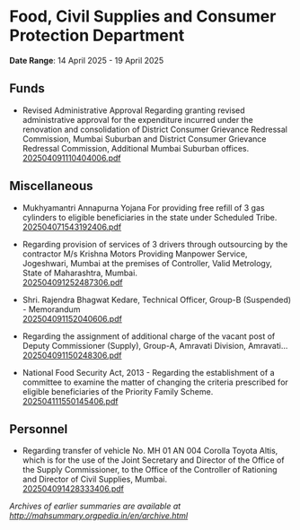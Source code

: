 # Food, Civil Supplies and Consumer Protection Department

**Date Range**: 14 April 2025 - 19 April 2025


## Funds
- Revised Administrative Approval Regarding granting revised administrative approval for the expenditure incurred under the renovation and consolidation of District Consumer Grievance Redressal Commission, Mumbai Suburban and District Consumer Grievance Redressal Commission, Additional Mumbai Suburban offices.\
  [202504091110404006.pdf](https://gr.maharashtra.gov.in/Site/Upload/Government%20Resolutions/English/202504091110404006.pdf)

## Miscellaneous
- Mukhyamantri Annapurna Yojana  For providing free refill of 3 gas cylinders to eligible beneficiaries in the state under Scheduled Tribe.\
  [202504071543192406.pdf](https://gr.maharashtra.gov.in/Site/Upload/Government%20Resolutions/English/202504071543192406.pdf)

- Regarding provision of services of 3 drivers through outsourcing by the contractor M/s Krishna Motors Providing Manpower Service, Jogeshwari, Mumbai at the premises of Controller, Valid Metrology, State of Maharashtra, Mumbai.\
  [202504091252487306.pdf](https://gr.maharashtra.gov.in/Site/Upload/Government%20Resolutions/English/202504091252487306.pdf)

- Shri. Rajendra Bhagwat Kedare, Technical Officer, Group-B (Suspended) - Memorandum\
  [202504091152040606.pdf](https://gr.maharashtra.gov.in/Site/Upload/Government%20Resolutions/English/202504091152040606.pdf)

- Regarding the assignment of additional charge of the vacant post of Deputy Commissioner (Supply), Group-A, Amravati Division, Amravati...\
  [202504091150248306.pdf](https://gr.maharashtra.gov.in/Site/Upload/Government%20Resolutions/English/202504091150248306.pdf)

- National Food Security Act, 2013 - Regarding the establishment of a committee to examine the matter of changing the criteria prescribed for eligible beneficiaries of the Priority Family Scheme.\
  [202504111550145406.pdf](https://gr.maharashtra.gov.in/Site/Upload/Government%20Resolutions/English/202504111550145406.pdf)

## Personnel
- Regarding transfer of vehicle No. MH 01 AN 004 Corolla Toyota Altis, which is for the use of the Joint Secretary and Director of the Office of the Supply Commissioner, to the Office of the Controller of Rationing and Director of Civil Supplies, Mumbai.\
  [202504091428333406.pdf](https://gr.maharashtra.gov.in/Site/Upload/Government%20Resolutions/English/202504091428333406.pdf)


*Archives of earlier summaries are available at http://mahsummary.orgpedia.in/en/archive.html*